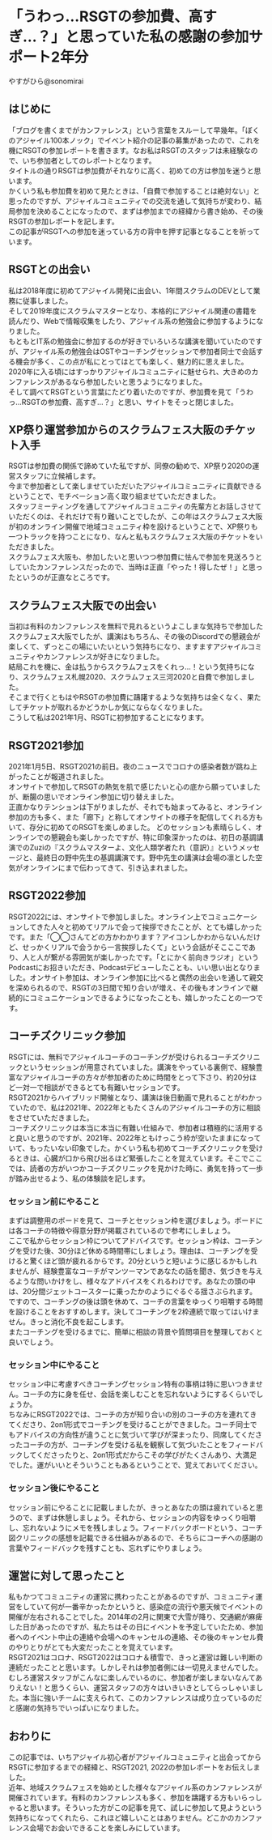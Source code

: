 # 「うわっ…RSGTの参加費、高すぎ…？」と思っていた私の感謝の参加サポート2年分

<div class="flushright">やすがひら@sonomirai</div>

## はじめに

「ブログを書くまでがカンファレンス」という言葉をスルーして早幾年。「ぼくのアジャイル100本ノック」でイベント紹介の記事の募集があったので、これを機にRSGTの参加レポートを書きます。なお私はRSGTのスタッフは未経験なので、いち参加者としてのレポートとなります。  
タイトルの通りRSGTは参加費がそれなりに高く、初めての方は参加を迷うと思います。  
かくいう私も参加費を初めて見たときは、「自費で参加することは絶対ない」と思ったのですが、アジャイルコミュニティでの交流を通して気持ちが変わり、結局参加を決めることになったので、まずは参加までの経緯から書き始め、その後RSGTの参加レポートを記します。  
この記事がRSGTへの参加を迷っている方の背中を押す記事となることを祈っています。

## RSGTとの出会い

私は2018年度に初めてアジャイル開発に出会い、1年間スクラムのDEVとして業務に従事しました。  
そして2019年度にスクラムマスターとなり、本格的にアジャイル関連の書籍を読んだり、Webで情報収集をしたり、アジャイル系の勉強会に参加するようになりました。  
もともとIT系の勉強会に参加するのが好きでいろいろな講演を聞いていたのですが、アジャイル系の勉強会はOSTやコーチングセッションで参加者同士で会話する機会が多く、この点が私にとってはとても楽しく、魅力的に思えました。  
2020年に入る頃にはすっかりアジャイルコミュニティに魅せられ、大きめのカンファレンスがあるなら参加したいと思うようになりました。  
そして調べてRSGTという言葉にたどり着いたのですが、参加費を見て「うわっ…RSGTの参加費、高すぎ…？」と思い、サイトをそっと閉じました。

## XP祭り運営参加からのスクラムフェス大阪のチケット入手

RSGTは参加費の関係で諦めていた私ですが、同僚の勧めで、XP祭り2020の運営スタッフに立候補します。  
今まで参加者として楽しませていただいたアジャイルコミュニティに貢献できるということで、モチベーション高く取り組ませていただきました。  
スタッフミーティングを通してアジャイルコミュニティの先輩方とお話しさせていただくのは、それだけで有り難いことでしたが、この年はスクラムフェス大阪が初のオンライン開催で地域コミュニティ枠を設けるということで、XP祭りも一つトラックを持つことになり、なんと私もスクラムフェス大阪のチケットをいただきました。  
スクラムフェス大阪も、参加したいと思いつつ参加費に怯んで参加を見送ろうとしていたカンファレンスだったので、当時は正直「やった！得したぜ！」と思ったというのが正直なところです。  

## スクラムフェス大阪での出会い

当初は有料のカンファレンスを無料で見れるというよこしまな気持ちで参加したスクラムフェス大阪でしたが、講演はもちろん、その後のDiscordでの懇親会が楽しくて、ずっとこの場にいたいという気持ちになり、ますますアジャイルコミュニティやカンファレンスが好きになりました。  
結局これを機に、金は払うからスクラムフェスをくれっ…！という気持ちになり、スクラムフェス札幌2020、スクラムフェス三河2020と自費で参加しました。  
そこまで行くともはやRSGTの参加費に躊躇するような気持ちは全くなく、果たしてチケットが取れるかどうかしか気にならなくなりました。  
こうして私は2021年1月、RSGTに初参加することになります。

## RSGT2021参加

2021年1月5日、RSGT2021の前日。夜のニュースでコロナの感染者数が跳ね上がったことが報道されました。  
オンサイトで参加してRSGTの熱気を肌で感じたいと心の底から願っていましたが、断腸の思いでオンライン参加に切り替えました。  
正直かなりテンションは下がりましたが、それでも始まってみると、オンライン参加の方も多く、また「廊下」と称してオンサイトの様子を配信してくれる方もいて、存分に初めてのRSGTを楽しめました。
どのセッションも素晴らしく、オンラインでの懇親会も楽しかったですが、特に印象深かったのは、初日の基調講演でのZuziの『スクラムマスターよ、文化人類学者たれ（意訳）』というメッセージと、最終日の野中先生の基調講演です。野中先生の講演は会場の凛とした空気がオンラインにまで伝わってきて、引き込まれました。

## RSGT2022参加

RSGT2022には、オンサイトで参加しました。オンライン上でコミュニケーションしてきた人々と初めてリアルで会って挨拶できたことが、とても嬉しかったです。また「◯◯さんてどの方かわかります？アイコンしかわからないんだけど、せっかくリアルで会うから一言挨拶したくて」という会話がそこここであり、人と人が繋がる雰囲気が楽しかったです。「とにかく前向きラジオ」というPodcastにお招きいただき、Podcastデビューしたことも、いい思い出となりました。オンサイト参加は、オンライン参加に比べると偶然の出会いを通して親交を深められるので、RSGTの3日間で知り合いが増え、その後もオンラインで継続的にコミュニケーションできるようになったことも、嬉しかったことの一つです。

## コーチズクリニック参加

RSGTには、無料でアジャイルコーチのコーチングが受けられるコーチズクリニックというセッションが用意されていました。講演をやっている裏側で、経験豊富なアジャイルコーチの方々が参加者のために時間をとって下さり、約20分ほど一対一で相談ができるとても有難いセッションです。  
RSGT2021からハイブリッド開催となり、講演は後日動画で見れることがわかっていたので、私は2021年、2022年ともたくさんのアジャイルコーチの方に相談をさせていただきました。  
コーチズクリニックは本当に本当に有難い仕組みで、参加者は積極的に活用すると良いと思うのですが、2021年、2022年ともけっこう枠が空いたままになっていて、もったいない印象でした。かくいう私も初めてコーチズクリニックを受けるときは、心臓が口から飛び出るほど緊張したことを覚えています。そこでここでは、読者の方がいつかコーチズクリニックを見かけた時に、勇気を持って一歩が踏み出せるよう、私の体験談を記します。

### セッション前にやること

まずは調整用のボードを見て、コーチとセッション枠を選びましょう。ボードには各コーチの特徴や得意分野が掲載されているので参考にしましょう。  
ここで私からセッション枠についてアドバイスです。セッション枠は、コーチングを受けた後、30分ほど休める時間帯にしましょう。理由は、コーチングを受けると驚くほど頭が疲れるからです。20分というと短いように感じるかもしれませんが、経験豊富なコーチがマンツーマンであなたの話を聞き、気づきを与えるような問いかけをし、様々なアドバイスをくれるわけです。あなたの頭の中は、20分間ジェットコースターに乗ったかのようにぐるぐる揺さぶられます。ですので、コーチングの後は頭を休めて、コーチの言葉をゆっくり咀嚼する時間を設けることをおすすめします。決してコーチングを2枠連続で取ってはいけません。きっと消化不良を起こします。  
またコーチングを受けるまでに、簡単に相談の背景や質問項目を整理しておくと良いでしょう。

### セッション中にやること

セッション中に考慮すべきコーチングセッション特有の事柄は特に思いつきません。コーチの方に身を任せ、会話を楽しむことを忘れないようにするくらいでしょうか。  
ちなみにRSGT2022では、コーチの方が知り合いの別のコーチの方を連れてきてくださり、2on1形式でコーチングを受けることができました。コーチ同士でもアドバイスの方向性が違うことに気づいて学びが深まったり、同席してくださったコーチの方が、コーチングを受ける私を観察して気づいたことをフィードバックしてくださったりと、2on1形式だからこその学びがたくさんあり、大満足でした。運がいいとそういうこともあるということで、覚えておいてください。

### セッション後にやること

セッション前にやることに記載しましたが、きっとあなたの頭は疲れていると思うので、まずは休憩しましょう。それから、セッションの内容をゆっくり咀嚼し、忘れないようにメモを残しましょう。フィードバックボードという、コーチ図クリニックの感想を記載できる仕組みがあるので、そちらにコーチへの感謝の言葉やフィードバックを残すことも、忘れずにやりましょう。

## 運営に対して思ったこと

私もかつてコミュニティの運営に携わったことがあるのですが、コミュニティ運営をしていて何が一番辛かったかというと、感染症の流行や悪天候でイベントの開催が左右されることでした。2014年の2月に関東で大雪が降り、交通網が麻痺した日があったのですが、私たちはその日にイベントを予定していたため、参加者へのイベント中止の連絡や会場へのキャンセルの連絡、その後のキャンセル費のやりとりがとても大変だったことを覚えています。  
RSGT2021はコロナ、RSGT2022はコロナ＆積雪で、きっと運営は難しい判断の連続だったことと思います。しかしそれは参加者側には一切見えませんでした。むしろ運営スタッフがこんなに楽しんでいるのに、参加者が楽しまないなんてありえない！と思うくらい、運営スタッフの方々はいきいきとしてらっしゃいました。本当に強いチームに支えられて、このカンファレンスは成り立っているのだと感謝の気持ちでいっぱいになりました。

## おわりに

この記事では、いちアジャイル初心者がアジャイルコミュニティと出会ってからRSGTに参加するまでの経緯と、RSGT2021, 2022の参加レポートをお伝えしました。  
近年、地域スクラムフェスを始めとした様々なアジャイル系のカンファレンスが開催されています。有料のカンファレンスも多く、参加を躊躇する方もいらっしゃると思います。そういった方がこの記事を見て、試しに参加して見ようという気持ちになってくれたら、これほど嬉しいことはありません。どこかのカンファレンス会場でお会いできることを楽しみにしています。